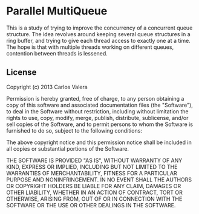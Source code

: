 Parallel MultiQueue
===================
This is a study of trying to improve the concurrency of a concurrent queue
structure. The idea revolves around keeping several queue structures in a ring
buffer, and trying to give each thread access to exactly one at a time. The
hope is that with multiple threads working on different queues, contention
between threads is lessened.

License
-------
Copyright (c) 2013 Carlos Valera

Permission is hereby granted, free of charge, to any person obtaining a copy of
this software and associated documentation files (the "Software"), to deal in
the Software without restriction, including without limitation the rights to
use, copy, modify, merge, publish, distribute, sublicense, and/or sell copies
of the Software, and to permit persons to whom the Software is furnished to do
so, subject to the following conditions:

The above copyright notice and this permission notice shall be included in all
copies or substantial portions of the Software.

THE SOFTWARE IS PROVIDED "AS IS", WITHOUT WARRANTY OF ANY KIND, EXPRESS OR
IMPLIED, INCLUDING BUT NOT LIMITED TO THE WARRANTIES OF MERCHANTABILITY,
FITNESS FOR A PARTICULAR PURPOSE AND NONINFRINGEMENT. IN NO EVENT SHALL THE
AUTHORS OR COPYRIGHT HOLDERS BE LIABLE FOR ANY CLAIM, DAMAGES OR OTHER
LIABILITY, WHETHER IN AN ACTION OF CONTRACT, TORT OR OTHERWISE, ARISING FROM,
OUT OF OR IN CONNECTION WITH THE SOFTWARE OR THE USE OR OTHER DEALINGS IN THE
SOFTWARE.
